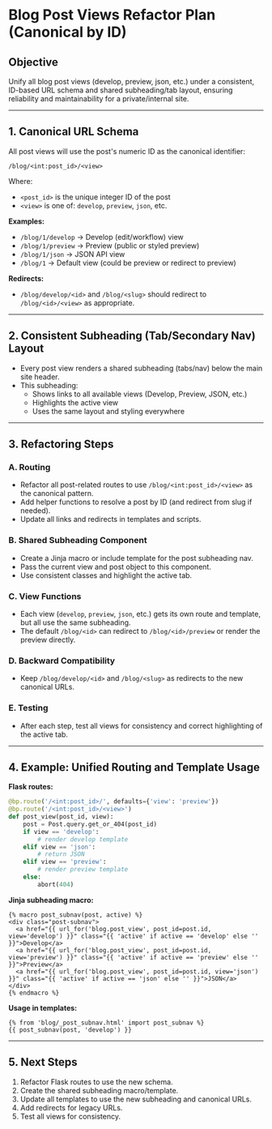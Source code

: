 # Blog Post Views Refactor Plan (Canonical by ID)

## Objective
Unify all blog post views (develop, preview, json, etc.) under a consistent, ID-based URL schema and shared subheading/tab layout, ensuring reliability and maintainability for a private/internal site.

---

## 1. Canonical URL Schema

All post views will use the post's numeric ID as the canonical identifier:

```
/blog/<int:post_id>/<view>
```
Where:
- `<post_id>` is the unique integer ID of the post
- `<view>` is one of: `develop`, `preview`, `json`, etc.

**Examples:**
- `/blog/1/develop`   → Develop (edit/workflow) view
- `/blog/1/preview`   → Preview (public or styled preview)
- `/blog/1/json`      → JSON API view
- `/blog/1`           → Default view (could be preview or redirect to preview)

**Redirects:**
- `/blog/develop/<id>` and `/blog/<slug>` should redirect to `/blog/<id>/<view>` as appropriate.

---

## 2. Consistent Subheading (Tab/Secondary Nav) Layout

- Every post view renders a shared subheading (tabs/nav) below the main site header.
- This subheading:
  - Shows links to all available views (Develop, Preview, JSON, etc.)
  - Highlights the active view
  - Uses the same layout and styling everywhere

---

## 3. Refactoring Steps

### A. Routing
- Refactor all post-related routes to use `/blog/<int:post_id>/<view>` as the canonical pattern.
- Add helper functions to resolve a post by ID (and redirect from slug if needed).
- Update all links and redirects in templates and scripts.

### B. Shared Subheading Component
- Create a Jinja macro or include template for the post subheading nav.
- Pass the current view and post object to this component.
- Use consistent classes and highlight the active tab.

### C. View Functions
- Each view (`develop`, `preview`, `json`, etc.) gets its own route and template, but all use the same subheading.
- The default `/blog/<id>` can redirect to `/blog/<id>/preview` or render the preview directly.

### D. Backward Compatibility
- Keep `/blog/develop/<id>` and `/blog/<slug>` as redirects to the new canonical URLs.

### E. Testing
- After each step, test all views for consistency and correct highlighting of the active tab.

---

## 4. Example: Unified Routing and Template Usage

**Flask routes:**
```python
@bp.route('/<int:post_id>/', defaults={'view': 'preview'})
@bp.route('/<int:post_id>/<view>')
def post_view(post_id, view):
    post = Post.query.get_or_404(post_id)
    if view == 'develop':
        # render develop template
    elif view == 'json':
        # return JSON
    elif view == 'preview':
        # render preview template
    else:
        abort(404)
```

**Jinja subheading macro:**
```jinja
{% macro post_subnav(post, active) %}
<div class="post-subnav">
  <a href="{{ url_for('blog.post_view', post_id=post.id, view='develop') }}" class="{{ 'active' if active == 'develop' else '' }}">Develop</a>
  <a href="{{ url_for('blog.post_view', post_id=post.id, view='preview') }}" class="{{ 'active' if active == 'preview' else '' }}">Preview</a>
  <a href="{{ url_for('blog.post_view', post_id=post.id, view='json') }}" class="{{ 'active' if active == 'json' else '' }}">JSON</a>
</div>
{% endmacro %}
```

**Usage in templates:**
```jinja
{% from 'blog/_post_subnav.html' import post_subnav %}
{{ post_subnav(post, 'develop') }}
```

---

## 5. Next Steps

1. Refactor Flask routes to use the new schema.
2. Create the shared subheading macro/template.
3. Update all templates to use the new subheading and canonical URLs.
4. Add redirects for legacy URLs.
5. Test all views for consistency. 